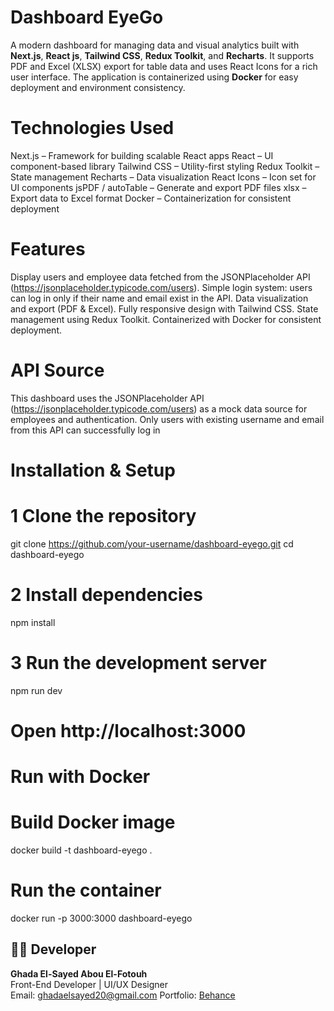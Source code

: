# Dashboard EyeGo

A modern dashboard for managing data and visual analytics built with **Next.js**, **React js**, **Tailwind CSS**, **Redux Toolkit**, and **Recharts**.
It supports PDF and Excel (XLSX) export for table data and uses React Icons for a rich user interface.
The application is containerized using **Docker** for easy deployment and environment consistency.


# Technologies Used

Next.js – Framework for building scalable React apps
React – UI component-based library
Tailwind CSS – Utility-first styling
Redux Toolkit – State management
Recharts – Data visualization
React Icons – Icon set for UI components
jsPDF / autoTable – Generate and export PDF files
xlsx – Export data to Excel format
Docker – Containerization for consistent deployment


# Features
Display users and employee data fetched from the JSONPlaceholder API 
(https://jsonplaceholder.typicode.com/users).
Simple login system: users can log in only if their name and email exist in the API.
Data visualization and export (PDF & Excel).
Fully responsive design with Tailwind CSS.
State management using Redux Toolkit.
Containerized with Docker for consistent deployment.

# API Source

This dashboard uses the JSONPlaceholder API (https://jsonplaceholder.typicode.com/users)
as a mock data source for employees and authentication.
Only users with existing username and email from this API can successfully log in

# Installation & Setup
# 1️ Clone the repository
git clone https://github.com/your-username/dashboard-eyego.git
cd dashboard-eyego

# 2️ Install dependencies
npm install

# 3️ Run the development server
npm run dev
# Open http://localhost:3000


# Run with Docker
# Build Docker image
docker build -t dashboard-eyego .

# Run the container
docker run -p 3000:3000 dashboard-eyego



## 👩‍💻 Developer
**Ghada El-Sayed Abou El-Fotouh**  
Front-End Developer | UI/UX Designer  
Email: ghadaelsayed20@gmail.com 
Portfolio: [Behance](https://www.behance.net/ghadaelsayed8)